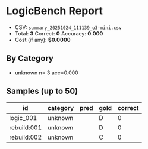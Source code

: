 # LogicBench Report

- CSV: `summary_20251024_111139_o3-mini.csv`
- Total: **3**  Correct: **0**  Accuracy: **0.000**
- Cost (if any): **$0.0000**

## By Category
- unknown      n=  3 acc=0.000

## Samples (up to 50)

id | category | pred | gold | correct
---|---|---|---|---
logic_001 | unknown |  | D | 0
rebuild:001 | unknown |  | D | 0
rebuild:002 | unknown |  | C | 0
